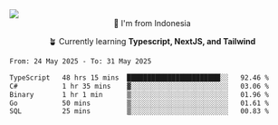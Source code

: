 
<img align = "center" src="https://readme-typing-svg.herokuapp.com?font=Fira+Code&size=25&pause=1000&color=00F713&center=true&vCenter=true&random=false&width=850&height=70&lines=Hi+There+%F0%9F%91%8B%2C+Im+Julian+Caesar;"/>
<br>

<div align = "center">
  📌 I'm from Indonesia
  
  🪴 Currently learning **Typescript, NextJS, and Tailwind**
</div>

<!--START_SECTION:waka-->

```txt
From: 24 May 2025 - To: 31 May 2025

TypeScript   48 hrs 15 mins  ███████████████████████░░   92.46 %
C#           1 hr 35 mins    ▓░░░░░░░░░░░░░░░░░░░░░░░░   03.06 %
Binary       1 hr 1 min      ▒░░░░░░░░░░░░░░░░░░░░░░░░   01.96 %
Go           50 mins         ▒░░░░░░░░░░░░░░░░░░░░░░░░   01.61 %
SQL          25 mins         ▒░░░░░░░░░░░░░░░░░░░░░░░░   00.83 %
```

<!--END_SECTION:waka-->
